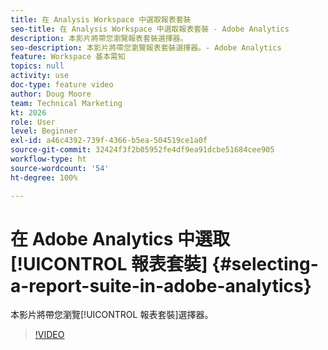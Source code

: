 ```yaml
---
title: 在 Analysis Workspace 中選取報表套裝
seo-title: 在 Analysis Workspace 中選取報表套裝 - Adobe Analytics
description: 本影片將帶您瀏覽報表套裝選擇器。
seo-description: 本影片將帶您瀏覽報表套裝選擇器。- Adobe Analytics
feature: Workspace 基本需知
topics: null
activity: use
doc-type: feature video
author: Doug Moore
team: Technical Marketing
kt: 2026
role: User
level: Beginner
exl-id: a46c4392-739f-4366-b5ea-504519ce1a0f
source-git-commit: 32424f3f2b05952fe4df9ea91dcbe51684cee905
workflow-type: ht
source-wordcount: '54'
ht-degree: 100%

---
```


# 在 Adobe Analytics 中選取[!UICONTROL 報表套裝] {#selecting-a-report-suite-in-adobe-analytics}

本影片將帶您瀏覽[!UICONTROL 報表套裝]選擇器。

>[!VIDEO](https://video.tv.adobe.com/v/23967/?quality=12)
